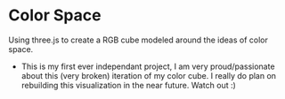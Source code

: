 # Color Space

Using three.js to create a RGB cube modeled around the ideas of color space.

* This is my first ever independant project, I am very proud/passionate about this (very broken) iteration of my color cube. I really do plan on rebuilding this visualization in the near future. Watch out :)
